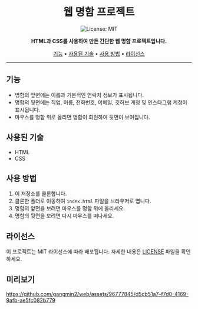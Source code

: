 <h1 align="center">웹 명함 프로젝트</h1>

<p align="center">
    <img src="https://img.shields.io/badge/License-MIT-blue.svg" alt="License: MIT">
</p>

<p align="center">
    <strong>HTML과 CSS를 사용하여 만든 간단한 웹 명함 프로젝트입니다.</strong>
</p>

<p align="center">
    <a href="#기능">기능</a> •
    <a href="#사용된-기술">사용된 기술</a> •
    <a href="#사용-방법">사용 방법</a> •
    <a href="#라이선스">라이선스</a>
</p>

---

## 기능

- 명함의 앞면에는 이름과 기본적인 연락처 정보가 표시됩니다.
- 명함의 뒷면에는 직업, 이름, 전화번호, 이메일, 깃허브 계정 및 인스타그램 계정이 표시됩니다.
- 마우스를 명함 위로 올리면 명함이 회전하여 뒷면이 보여집니다.

## 사용된 기술

- HTML
- CSS

## 사용 방법

1. 이 저장소를 클론합니다.
2. 클론한 폴더로 이동하여 `index.html` 파일을 브라우저로 엽니다.
3. 명함의 앞면을 보려면 마우스를 명함 위에 올리세요.
4. 명함의 뒷면을 보려면 다시 마우스를 떠나세요.

## 라이선스

이 프로젝트는 MIT 라이선스에 따라 배포됩니다. 자세한 내용은 [LICENSE](https://opensource.org/license/mit/) 파일을 확인하세요.


## 미리보기
https://github.com/gangmin2/web/assets/96777845/d5cb51a7-f7d0-4169-9afb-ae5fc082b779

